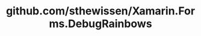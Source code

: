 ---
layout: post
title: github.com/sthewissen/Xamarin.Forms.DebugRainbows
categories: link
tags: [انگلیسی, برنامه‌نویسی]
---